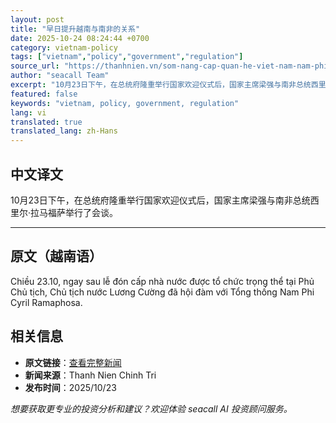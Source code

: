 ```yaml
---
layout: post
title: "早日提升越南与南非的关系"
date: 2025-10-24 08:24:44 +0700
category: vietnam-policy
tags: ["vietnam","policy","government","regulation"]
source_url: "https://thanhnien.vn/som-nang-cap-quan-he-viet-nam-nam-phi-185251023230255777.htm"
author: "seacall Team"
excerpt: "10月23日下午，在总统府隆重举行国家欢迎仪式后，国家主席梁强与南非总统西里尔·拉马福萨举行了会谈。..."
featured: false
keywords: "vietnam, policy, government, regulation"
lang: vi
translated: true
translated_lang: zh-Hans
---
```


## 中文译文

10月23日下午，在总统府隆重举行国家欢迎仪式后，国家主席梁强与南非总统西里尔·拉马福萨举行了会谈。

---

## 原文（越南语）

Chiều 23.10, ngay sau lễ đ&oacute;n cấp nh&agrave; nước được tổ chức trọng thể tại Phủ Chủ tịch, Chủ tịch nước Lương Cường đ&atilde; hội đ&agrave;m với Tổng thống Nam Phi Cyril Ramaphosa.

## 相关信息

- **原文链接**：[查看完整新闻](https://thanhnien.vn/som-nang-cap-quan-he-viet-nam-nam-phi-185251023230255777.htm)
- **新闻来源**：Thanh Nien Chinh Tri
- **发布时间**：2025/10/23

*想要获取更专业的投资分析和建议？欢迎体验 seacall AI 投资顾问服务。*